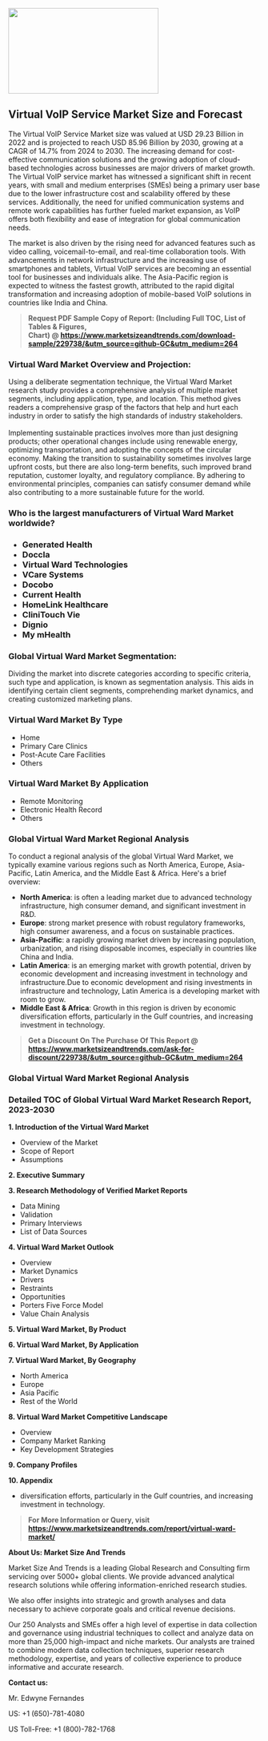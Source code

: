 <p><img class="alignnone size-medium wp-image-20088" src="https://ffe5etoiles.com/wp-content/uploads/2024/12/MST1-300x171.png" alt="" width="300" height="171" /></p><h2>Virtual VoIP Service Market Size and Forecast</h2><p>The Virtual VoIP Service Market size was valued at USD 29.23 Billion in 2022 and is projected to reach USD 85.96 Billion by 2030, growing at a CAGR of 14.7% from 2024 to 2030. The increasing demand for cost-effective communication solutions and the growing adoption of cloud-based technologies across businesses are major drivers of market growth. The Virtual VoIP service market has witnessed a significant shift in recent years, with small and medium enterprises (SMEs) being a primary user base due to the lower infrastructure cost and scalability offered by these services. Additionally, the need for unified communication systems and remote work capabilities has further fueled market expansion, as VoIP offers both flexibility and ease of integration for global communication needs.</p><p>The market is also driven by the rising need for advanced features such as video calling, voicemail-to-email, and real-time collaboration tools. With advancements in network infrastructure and the increasing use of smartphones and tablets, Virtual VoIP services are becoming an essential tool for businesses and individuals alike. The Asia-Pacific region is expected to witness the fastest growth, attributed to the rapid digital transformation and increasing adoption of mobile-based VoIP solutions in countries like India and China.</p></p><blockquote id="" class=""><strong>Request PDF Sample Copy of Report: (Including Full TOC, List of Tables &amp; Figures, Chart)&nbsp;@&nbsp;<strong><a href="https://www.marketsizeandtrends.com/download-sample/229738/&utm_source=github-GC&utm_medium=264" target="_blank">https://www.marketsizeandtrends.com/download-sample/229738/&utm_source=github-GC&utm_medium=264</a></strong></strong></blockquote><h3 id="" class="">Virtual Ward Market&nbsp;Overview and Projection:</h3><p id="" class="">Using a deliberate segmentation technique, the Virtual Ward Market research study provides a comprehensive analysis of multiple market segments, including application, type, and location. This method gives readers a comprehensive grasp of the factors that help and hurt each industry in order to satisfy the high standards of industry stakeholders. <br /> <br />Implementing sustainable practices involves more than just designing products; other operational changes include using renewable energy, optimizing transportation, and adopting the concepts of the circular economy. Making the transition to sustainability sometimes involves large upfront costs, but there are also long-term benefits, such improved brand reputation, customer loyalty, and regulatory compliance. By adhering to environmental principles, companies can satisfy consumer demand while also contributing to a more sustainable future for the world.</p><h3 id="" class="">Who is the largest manufacturers of&nbsp;Virtual Ward Market worldwide?</h3><h3 class=""><p><ul><li>Generated Health </li><li> Doccla </li><li> Virtual Ward Technologies </li><li> VCare Systems </li><li> Docobo </li><li> Current Health </li><li> HomeLink Healthcare </li><li> CliniTouch Vie </li><li> Dignio </li><li> My mHealth</li></ul></p></h3><h3 id="" class="">Global&nbsp;Virtual Ward Market Segmentation:</h3><p id="" class="">Dividing the market into discrete categories according to specific criteria, such type and application, is known as segmentation analysis. This aids in identifying certain client segments, comprehending market dynamics, and creating customized marketing plans.</p><h3 id="" class="">Virtual Ward Market&nbsp;By Type</h3><p><p><ul><li>Home</li><li> Primary Care Clinics</li><li> Post-Acute Care Facilities</li><li> Others</p></li></ul></p></p><h3 id="" class="">Virtual Ward Market&nbsp;By Application</h3><p class=""><p><ul><li>Remote Monitoring</li><li> Electronic Health Record</li><li> Others</li></ul></p></p><h3 id="" class="">Global Virtual Ward Market Regional Analysis</h3><p id="" class="">To conduct a regional analysis of the global Virtual Ward Market, we typically examine various regions such as North America, Europe, Asia-Pacific, Latin America, and the Middle East &amp; Africa. Here's a brief overview:</p><ul><li><strong>North America</strong>: is often a leading market due to advanced technology infrastructure, high consumer demand, and significant investment in R&amp;D.</li><li><strong>Europe</strong>: strong market presence with robust regulatory frameworks, high consumer awareness, and a focus on sustainable practices.</li><li><strong>Asia-Pacific</strong>: a rapidly growing market driven by increasing population, urbanization, and rising disposable incomes, especially in countries like China and India.</li><li><strong>Latin America</strong>: is an emerging market with growth potential, driven by economic development and increasing investment in technology and infrastructure.Due to economic development and rising investments in infrastructure and technology, Latin America is a developing market with room to grow.</li><li><strong>Middle East &amp; Africa</strong>: Growth in this region is driven by economic diversification efforts, particularly in the Gulf countries, and increasing investment in technology.</li></ul><blockquote id="" class=""><strong>Get a Discount On The Purchase Of This Report @ <strong><a href="https://www.marketsizeandtrends.com/ask-for-discount/229738/&utm_source=github-GC&utm_medium=264" target="_blank">https://www.marketsizeandtrends.com/ask-for-discount/229738/&utm_source=github-GC&utm_medium=264</a></strong></strong></blockquote><h3 id="" class="">Global Virtual Ward Market Regional Analysis</h3><h3 id="" class="">Detailed TOC of Global Virtual Ward Market Research Report, 2023-2030</h3><p id="" class=""><strong>1. Introduction of the Virtual Ward Market</strong></p><ul><li>Overview of the Market</li><li>Scope of Report</li><li>Assumptions</li></ul><p id="" class=""><strong>2. Executive Summary</strong></p><p id="" class=""><strong>3. Research Methodology of Verified Market Reports</strong></p><ul><li>Data Mining</li><li>Validation</li><li>Primary Interviews</li><li>List of Data Sources</li></ul><p id="" class=""><strong>4. Virtual Ward Market Outlook</strong></p><ul><li>Overview</li><li>Market Dynamics</li><li>Drivers</li><li>Restraints</li><li>Opportunities</li><li>Porters Five Force Model</li><li>Value Chain Analysis</li></ul><p id="" class=""><strong>5. Virtual Ward Market, By Product</strong></p><p id="" class=""><strong>6. Virtual Ward Market, By Application</strong></p><p id="" class=""><strong>7. Virtual Ward Market, By Geography</strong></p><ul><li>North America</li><li>Europe</li><li>Asia Pacific</li><li>Rest of the World</li></ul><p id="" class=""><strong>8. Virtual Ward Market Competitive Landscape</strong></p><ul><li>Overview</li><li>Company Market Ranking</li><li>Key Development Strategies</li></ul><p id="" class=""><strong>9. Company Profiles</strong></p><p id="" class=""><strong>10. Appendix</strong></p><ul><li>diversification efforts, particularly in the Gulf countries, and increasing investment in technology.</li></ul><blockquote id="" class=""><strong>For More Information or Query, visit <strong><strong><a href="https://www.marketsizeandtrends.com/report/virtual-ward-market/" target="_blank">https://www.marketsizeandtrends.com/report/virtual-ward-market/</a></strong></strong></strong></blockquote><p id="" class=""><strong>About Us: Market Size And Trends</strong></p><p id="" class="">Market Size And Trends is a leading Global Research and Consulting firm servicing over 5000+ global clients. We provide advanced analytical research solutions while offering information-enriched research studies.</p><p id="" class="">We also offer insights into strategic and growth analyses and data necessary to achieve corporate goals and critical revenue decisions.</p><p id="" class="">Our 250 Analysts and SMEs offer a high level of expertise in data collection and governance using industrial techniques to collect and analyze data on more than 25,000 high-impact and niche markets. Our analysts are trained to combine modern data collection techniques, superior research methodology, expertise, and years of collective experience to produce informative and accurate research.</p><p id="" class=""><strong>Contact us:</strong></p><p id="" class="">Mr. Edwyne Fernandes</p><p id="" class="">US: +1 (650)-781-4080</p><p id="" class="">US Toll-Free: +1 (800)-782-1768</p>
